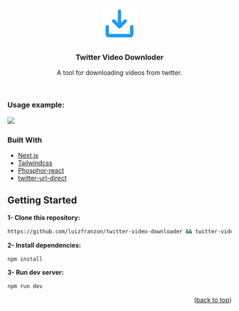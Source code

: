 <div id="top"></div>

<br />
<div align="center">
  <a href="https://github.com/luizfranzon/twitter-video-downloader">
    <img src="./.github/assets/icon.svg" alt="Logo" width="80" height="80">
  </a>

<h3 align="center">Twitter Video Downloder</h3>

  <p align="center">
    A tool for downloading videos from twitter.

</div>
<br />

### Usage example:

<img src="./.github/assets/example.gif">

### Built With

* [Next.js](https://nextjs.org/)
* [Tailwindcss](https://tailwindcss.com/)
* [Phosphor-react](https://phosphoricons.com/)
* [twitter-url-direct](https://www.npmjs.com/package/twitter-url-direct)


<!-- GETTING STARTED -->
## Getting Started

**1- Clone this repository:**
```bash
https://github.com/luizfranzon/twitter-video-downloader && twitter-video-downloader/App
```
**2- Install dependencies:**
```bash
npm install
```

**3- Run dev server:**
```bash
npm run dev
```

<p align="right">(<a href="#top">back to top</a>)</p>
